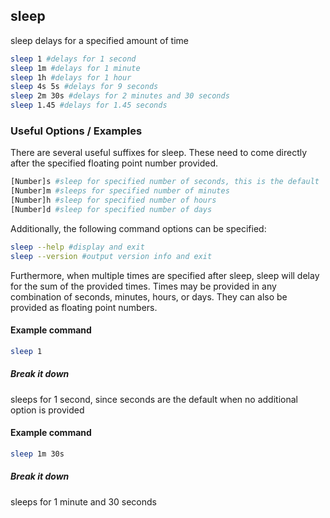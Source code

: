 ---
---

sleep
-------

sleep delays for a specified amount of time

~~~ bash
sleep 1 #delays for 1 second
sleep 1m #delays for 1 minute
sleep 1h #delays for 1 hour
sleep 4s 5s #delays for 9 seconds
sleep 2m 30s #delays for 2 minutes and 30 seconds
sleep 1.45 #delays for 1.45 seconds
~~~

<!--more-->

### Useful Options / Examples
There are several useful suffixes for sleep. These need to come directly after the specified floating point number provided.

~~~bash
[Number]s #sleep for specified number of seconds, this is the default
[Number]m #sleeps for specified number of minutes
[Number]h #sleep for specified number of hours
[Number]d #sleep for specified number of days
~~~

Additionally, the following command options can be specified:

~~~bash
sleep --help #display and exit
sleep --version #output version info and exit
~~~

Furthermore, when multiple times are specified after sleep, sleep will delay for the sum of the provided times. Times may be provided in any combination of seconds, minutes, hours, or days. They can also be provided as floating point numbers.

#### Example command

~~~ bash
sleep 1
~~~

##### Break it down
sleeps for 1 second, since seconds are the default when no additional option is provided

#### Example command
~~~ bash
sleep 1m 30s
~~~

##### Break it down
sleeps for 1 minute and 30 seconds
